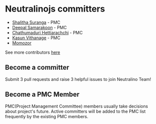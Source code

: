 # Neutralinojs committers

- [Shalitha Suranga](https://github.com/shalithasuranga) - PMC
- [Deepal Samarakoon](https://github.com/deepz123) - PMC
- [Chathumaduri Hettiarachchi](https://github.com/Chathumaduri456) - PMC
- [Kasun Vithanage](https://github.com/kasvith) - PMC
- [Momozor](https://github.com/momozor)

See more contributors [here](https://github.com/neutralinojs/neutralinojs/graphs/contributors)

## Become a committer 

Submit 3 pull requests and raise 3 helpful issues to join Neutralino Team!

## Become a PMC Member

PMC(Project Management Committee) members usually take decisions about project's future. Active committers will be added to the PMC list frequently by the existing PMC members.
